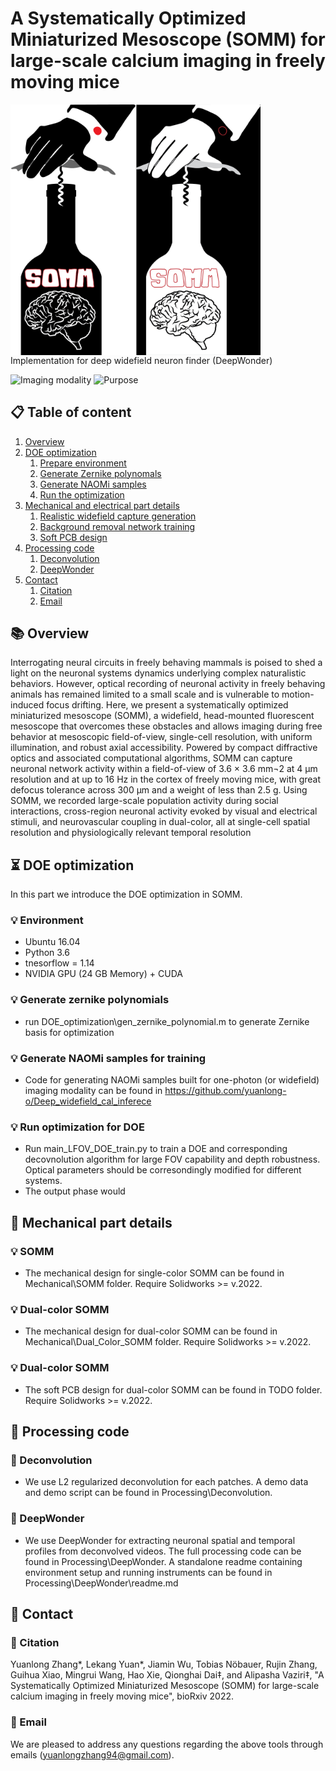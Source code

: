 # A Systematically Optimized Miniaturized Mesoscope (SOMM) for large-scale calcium imaging in freely moving mice
<img src="img/SOMM_logo.png" width="400" align="center">
Implementation for deep widefield neuron finder (DeepWonder)

![Imaging modality](https://img.shields.io/badge/Imaging%20modality-Wide--field%20Single--photon-brightgreen)  ![Purpose](https://img.shields.io/badge/Purpose-Neuron%20analysis-orange)  

## 📋 Table of content
 1. [Overview](#Overview)
 2. [DOE optimization](#DOE)
    1. [Prepare environment](#Environment)
    1. [Generate Zernike polynomals](#zernike)
    2. [Generate NAOMi samples](#naomi)
    3. [Run the optimization](#run)
 3. [Mechanical and electrical part details](#Train)
    1. [Realistic widefield capture generation](#single_color)
    2. [Background removal network training](#dual_color)
    3. [Soft PCB design](#soft_pcb)
 4. [Processing code](#processing)
    1. [Deconvolution](#deconv)
    2. [DeepWonder](#deepwonder)
 5. [Contact](#Information)
    1. [Citation](#Citation)
    2. [Email](#Email)

## **📚** Overview <a name="Overview"></a>
Interrogating neural circuits in freely behaving mammals is poised to shed a light on the neuronal systems dynamics underlying complex naturalistic behaviors. However, optical recording of neuronal activity in freely behaving animals has remained limited to a small scale and is vulnerable to motion-induced focus drifting. Here, we present a systematically optimized miniaturized mesoscope (SOMM), a widefield, head-mounted fluorescent mesoscope that overcomes these obstacles and allows imaging during free behavior at mesoscopic field-of-view, single-cell resolution, with uniform illumination, and robust axial accessibility. Powered by compact diffractive optics and associated computational algorithms, SOMM can capture neuronal network activity within a field-of-view of 3.6 × 3.6 mm¬2 at 4 µm resolution and at up to 16 Hz in the cortex of freely moving mice, with great defocus tolerance across 300 µm and a weight of less than 2.5 g. Using SOMM, we recorded large-scale population activity during social interactions, cross-region neuronal activity evoked by visual and electrical stimuli, and neurovascular coupling in dual-color, all at single-cell spatial resolution and physiologically relevant temporal resolution 


## **⏳** DOE optimization <a name="DOE"></a>
In this part we introduce the DOE optimization in SOMM. 
### **💡** Environment <a name="Environment"></a>
* Ubuntu 16.04 
* Python 3.6
* tnesorflow = 1.14
* NVIDIA GPU (24 GB Memory) + CUDA

### **💡** Generate zernike polynomials <a name="zernike"></a>
* run DOE_optimization\gen_zernike_polynomial.m to generate Zernike basis for optimization

### **💡** Generate NAOMi samples for training <a name="naomi"></a>
* Code for generating NAOMi samples built for one-photon (or widefield) imaging modality can be found in https://github.com/yuanlong-o/Deep_widefield_cal_inferece

### **💡** Run optimization for DOE <a name="run"></a>
* Run main_LFOV_DOE_train.py to train a DOE and corresponding decovnolution algorithm for large FOV capability and depth robustness. Optical parameters should be corresondingly modified for different systems.
* The output phase would 


## **🔁** Mechanical part details <a name="Train"></a>

### **💡** SOMM <a name="single_color"></a>
* The mechanical design for single-color SOMM can be found in Mechanical\SOMM folder. Require Solidworks >= v.2022.

### **💡** Dual-color SOMM <a name="dual_color"></a>
* The mechanical design for dual-color SOMM can be found in Mechanical\Dual_Color_SOMM folder. Require Solidworks >= v.2022.
 
### **💡** Dual-color SOMM <a name="soft_pcb"></a>
* The soft PCB design for dual-color SOMM can be found in TODO folder. Require Solidworks >= v.2022.
 
## 🤝 Processing code <a name="processing"></a>
### **📝** Deconvolution <a name="Citation"></a>
* We use L2 regularized deconvolution for each patches. A demo data and demo script can be found in Processing\Deconvolution.

### **📝** DeepWonder <a name="deepwonder"></a>
* We use DeepWonder for extracting neuronal spatial and temporal profiles from deconvolved videos. The full processing code can be found in Processing\DeepWonder. A standalone readme containing environment setup and running instruments can be found in Processing\DeepWonder\readme.md

## 🤝 Contact <a name="Information"></a>
### **📝** Citation <a name="Citation"></a>

Yuanlong Zhang*, Lekang Yuan*, Jiamin Wu, Tobias Nöbauer, Rujin Zhang, Guihua Xiao, Mingrui Wang, Hao Xie, Qionghai Dai‡, and Alipasha Vaziri‡, "A Systematically Optimized Miniaturized Mesoscope (SOMM) for large-scale calcium imaging in freely moving mice", bioRxiv 2022.

### **📝** Email <a name="Email"></a>
We are pleased to address any questions regarding the above tools through emails (yuanlongzhang94@gmail.com).
